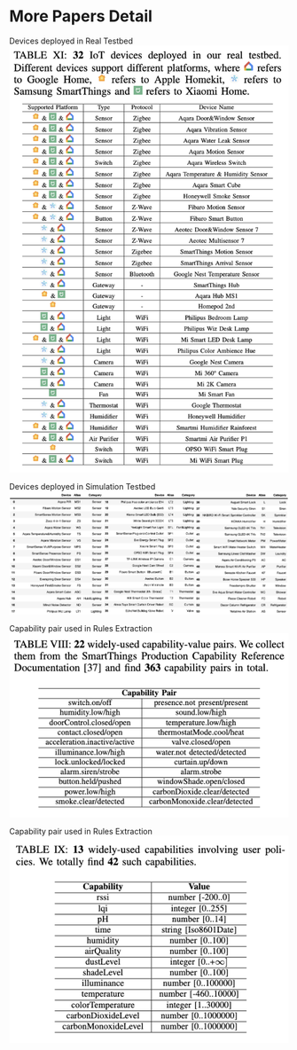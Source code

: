 # More Papers Detail
Devices deployed in Real Testbed
![Image text](https://github.com/colinLH/CP-IoT/blob/main/figure/real_testbed.png)

Devices deployed in Simulation Testbed 
![Image text](https://github.com/colinLH/CP-IoT/blob/main/figure/simulation.png)

Capability pair used in Rules Extraction 
![Image text](https://github.com/colinLH/CP-IoT/blob/main/figure/capability_pair.png)

Capability pair used in Rules Extraction 
![Image text](https://github.com/colinLH/CP-IoT/blob/main/figure/capability_pair2.png)



